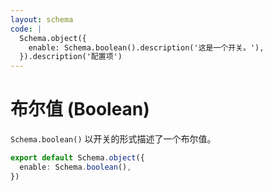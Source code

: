 ```yaml
---
layout: schema
code: |
  Schema.object({
    enable: Schema.boolean().description('这是一个开关。'),
  }).description('配置项')
---
```


# 布尔值 (Boolean)

`Schema.boolean()` 以开关的形式描述了一个布尔值。

```ts
export default Schema.object({
  enable: Schema.boolean(),
})
```
